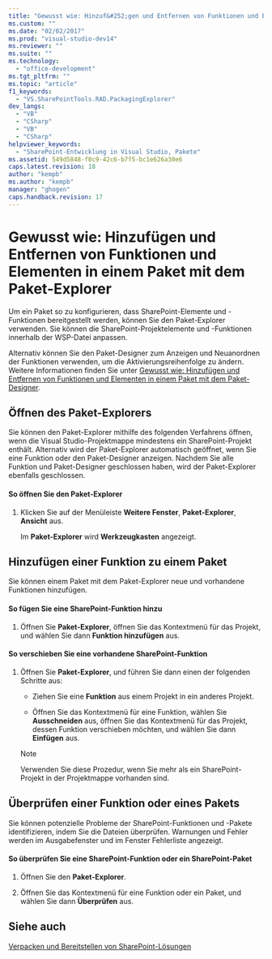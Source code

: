```yaml
---
title: "Gewusst wie: Hinzuf&#252;gen und Entfernen von Funktionen und Elementen in einem Paket mit dem Paket-Explorer | Microsoft Docs"
ms.custom: ""
ms.date: "02/02/2017"
ms.prod: "visual-studio-dev14"
ms.reviewer: ""
ms.suite: ""
ms.technology: 
  - "office-development"
ms.tgt_pltfrm: ""
ms.topic: "article"
f1_keywords: 
  - "VS.SharePointTools.RAD.PackagingExplorer"
dev_langs: 
  - "VB"
  - "CSharp"
  - "VB"
  - "CSharp"
helpviewer_keywords: 
  - "SharePoint-Entwicklung in Visual Studio, Pakete"
ms.assetid: 549d5848-f0c9-42c6-b7f5-bc1e626a30e6
caps.latest.revision: 18
author: "kempb"
ms.author: "kempb"
manager: "ghogen"
caps.handback.revision: 17
---
```

# Gewusst wie: Hinzuf&#252;gen und Entfernen von Funktionen und Elementen in einem Paket mit dem Paket-Explorer
  Um ein Paket so zu konfigurieren, dass SharePoint\-Elemente und \-Funktionen bereitgestellt werden, können Sie den Paket\-Explorer verwenden.  Sie können die SharePoint\-Projektelemente und \-Funktionen innerhalb der WSP\-Datei anpassen.  
  
 Alternativ können Sie den Paket\-Designer zum Anzeigen und Neuanordnen der Funktionen verwenden, um die Aktivierungsreihenfolge zu ändern.  Weitere Informationen finden Sie unter [Gewusst wie: Hinzufügen und Entfernen von Funktionen und Elementen in einem Paket mit dem Paket-Designer](../sharepoint/how-to-add-and-remove-features-and-items-to-a-package-by-using-the-package-designer.md).  
  
## Öffnen des Paket\-Explorers  
 Sie können den Paket\-Explorer mithilfe des folgenden Verfahrens öffnen, wenn die Visual Studio\-Projektmappe mindestens ein SharePoint\-Projekt enthält.  Alternativ wird der Paket\-Explorer automatisch geöffnet, wenn Sie eine Funktion oder den Paket\-Designer anzeigen.  Nachdem Sie alle Funktion und Paket\-Designer geschlossen haben, wird der Paket\-Explorer ebenfalls geschlossen.  
  
#### So öffnen Sie den Paket\-Explorer  
  
1.  Klicken Sie auf der Menüleiste **Weitere Fenster**, **Paket\-Explorer**, **Ansicht** aus.  
  
     Im **Paket\-Explorer** wird **Werkzeugkasten** angezeigt.  
  
## Hinzufügen einer Funktion zu einem Paket  
 Sie können einem Paket mit dem Paket\-Explorer neue und vorhandene Funktionen hinzufügen.  
  
#### So fügen Sie eine SharePoint\-Funktion hinzu  
  
1.  Öffnen Sie **Paket\-Explorer**, öffnen Sie das Kontextmenü für das Projekt, und wählen Sie dann **Funktion hinzufügen** aus.  
  
#### So verschieben Sie eine vorhandene SharePoint\-Funktion  
  
1.  Öffnen Sie **Paket\-Explorer**, und führen Sie dann einen der folgenden Schritte aus:  
  
    -   Ziehen Sie eine **Funktion** aus einem Projekt in ein anderes Projekt.  
  
    -   Öffnen Sie das Kontextmenü für eine Funktion, wählen Sie **Ausschneiden** aus, öffnen Sie das Kontextmenü für das Projekt, dessen Funktion verschieben möchten, und wählen Sie dann **Einfügen** aus.  
  
    > [!NOTE]  
    >  Verwenden Sie diese Prozedur, wenn Sie mehr als ein SharePoint\-Projekt in der Projektmappe vorhanden sind.  
  
## Überprüfen einer Funktion oder eines Pakets  
 Sie können potenzielle Probleme der SharePoint\-Funktionen und \-Pakete identifizieren, indem Sie die Dateien überprüfen.  Warnungen und Fehler werden im Ausgabefenster und im Fenster Fehlerliste angezeigt.  
  
#### So überprüfen Sie eine SharePoint\-Funktion oder ein SharePoint\-Paket  
  
1.  Öffnen Sie den **Paket\-Explorer**.  
  
2.  Öffnen Sie das Kontextmenü für eine Funktion oder ein Paket, und wählen Sie dann **Überprüfen** aus.  
  
## Siehe auch  
 [Verpacken und Bereitstellen von SharePoint-Lösungen](../sharepoint/packaging-and-deploying-sharepoint-solutions.md)  
  
  